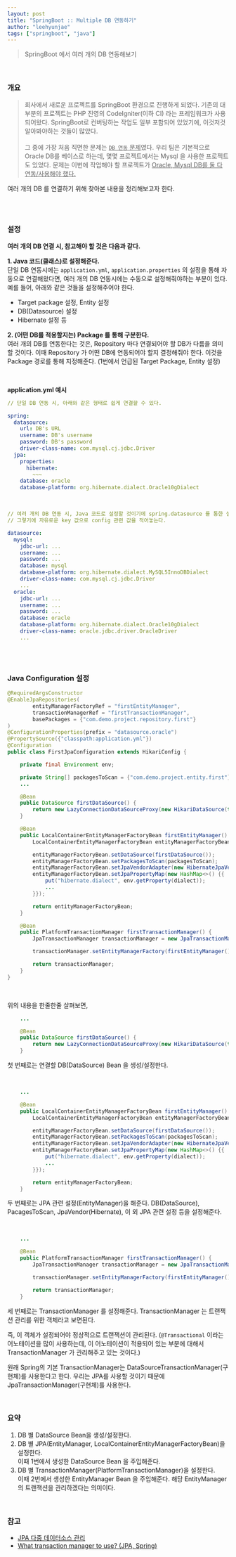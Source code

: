 ```yaml
---
layout: post
title: "SpringBoot :: Multiple DB 연동하기"
author: "leehyunjae"
tags: ["springboot", "java"]
---
```


> SpringBoot 에서 여러 개의 DB 연동해보기

<br>

### 개요

> 회사에서 새로운 프로젝트를 SpringBoot 환경으로 진행하게 되었다. 기존의 대부분의 프로젝트는 PHP 진영의 CodeIgniter(이하 CI) 라는 프레임워크가 사용되어왔다. SpringBoot로 컨버팅하는 작업도 일부 포함되어 있었기에, 이것저것 알아봐야하는 것들이 많았다.<br><br>
> 그 중에 가장 처음 직면한 문제는 <u>`DB 연동` 문제</u>였다. 우리 팀은 기본적으로 Oracle DB를 베이스로 하는데, 몇몇 프로젝트에서는 Mysql 을 사용한 프로젝트도 있었다. 문제는 이번에 작업해야 할 프로젝트가 <u>Oracle, Mysql DB를 둘 다 연동/사용해야 했다.</u>

여러 개의 DB 를 연결하기 위해 찾아본 내용을 정리해보고자 한다.

<br><br>

### 설정

**여러 개의 DB 연결 시, 참고해야 할 것은 다음과 같다.**

**1. Java 코드(클래스)로 설정해준다.**<br>
 단일 DB 연동시에는 `application.yml`, `application.properties` 의 설정을 통해 자동으로 연결해왔다면, 여러 개의 DB 연동시에는 수동으로 설정해줘야하는 부분이 있다. 예를 들어, 아래와 같은 것들을 설정해주어야 한다.
 - Target package 설정, Entity 설정
 - DB(Datasource) 설정
 - Hibernate 설정 등

**2. (어떤 DB를 적용할지는) Package 를 통해 구분한다.**<br>
 여러 개의 DB를 연동한다는 것은, Repository 마다 연결되어야 할 DB가 다름을 의미할 것이다. 이때 Repository 가 어떤 DB에 연동되어야 할지 결정해줘야 한다. 이것을 Package 경로를 통해 지정해준다. (1번에서 언급된 Target Package, Entity 설정)

<br>

**application.yml 예시**

```yaml
// 단일 DB 연동 시, 아래와 같은 형태로 쉽게 연결할 수 있다.

spring:
  datasource:
    url: DB's URL
    username: DB's username
    password: DB's password
    driver-class-name: com.mysql.cj.jdbc.Driver
  jpa:
    properties:
      hibernate:
        ~~~
    database: oracle
    database-platform: org.hibernate.dialect.Oracle10gDialect
```

<br>

```yaml
// 여러 개의 DB 연동 시, Java 코드로 설정할 것이기에 spring.datasource 를 통한 설정/연결을 사용하지 않는다고 보면 된다. 
// 그렇기에 자유로운 key 값으로 config 관련 값을 적어놓는다.

datasource:
  mysql:
    jdbc-url: ...
    username: ...
    password: ...
    database: mysql
    database-platform: org.hibernate.dialect.MySQL5InnoDBDialect
    driver-class-name: com.mysql.cj.jdbc.Driver
    ...
  oracle:
    jdbc-url: ...
    username: ...
    password: ...
    database: oracle
    database-platform: org.hibernate.dialect.Oracle10gDialect
    driver-class-name: oracle.jdbc.driver.OracleDriver
    ...
```

<br><br>

### Java Configuration 설정

```java
@RequiredArgsConstructor
@EnableJpaRepositories(
        entityManagerFactoryRef = "firstEntityManager",
        transactionManagerRef = "firstTransactionManager",
        basePackages = {"com.demo.project.repository.first"}
)
@ConfigurationProperties(prefix = "datasource.oracle")
@PropertySource({"classpath:application.yml"})
@Configuration
public class FirstJpaConfiguration extends HikariConfig {

    private final Environment env;

    private String[] packagesToScan = {"com.demo.project.entity.first"};
    ...

    @Bean
    public DataSource firstDataSource() {
        return new LazyConnectionDataSourceProxy(new HikariDataSource(this));
    }

    @Bean
    public LocalContainerEntityManagerFactoryBean firstEntityManager() {
        LocalContainerEntityManagerFactoryBean entityManagerFactoryBean = new LocalContainerEntityManagerFactoryBean();

        entityManagerFactoryBean.setDataSource(firstDataSource());
        entityManagerFactoryBean.setPackagesToScan(packagesToScan);
        entityManagerFactoryBean.setJpaVendorAdapter(new HibernateJpaVendorAdapter());
        entityManagerFactoryBean.setJpaPropertyMap(new HashMap<>() {{
            put("hibernate.dialect", env.getProperty(dialect));
            ...
        }});

        return entityManagerFactoryBean;
    }

    @Bean
    public PlatformTransactionManager firstTransactionManager() {
        JpaTransactionManager transactionManager = new JpaTransactionManager();

        transactionManager.setEntityManagerFactory(firstEntityManager().getObject());

        return transactionManager;
    }
}
```

<br>

위의 내용을 한줄한줄 살펴보면,

```java
    ...

    @Bean
    public DataSource firstDataSource() {
        return new LazyConnectionDataSourceProxy(new HikariDataSource(this));
    }
```
첫 번째로는 연결할 DB(DataSource) Bean 을 생성/설정한다.

<br>

```java
    ...

    @Bean
    public LocalContainerEntityManagerFactoryBean firstEntityManager() {
        LocalContainerEntityManagerFactoryBean entityManagerFactoryBean = new LocalContainerEntityManagerFactoryBean();

        entityManagerFactoryBean.setDataSource(firstDataSource());
        entityManagerFactoryBean.setPackagesToScan(packagesToScan);
        entityManagerFactoryBean.setJpaVendorAdapter(new HibernateJpaVendorAdapter());
        entityManagerFactoryBean.setJpaPropertyMap(new HashMap<>() {{
            put("hibernate.dialect", env.getProperty(dialect));
            ...
        }});

        return entityManagerFactoryBean;
    }
```

두 번째로는 JPA 관련 설정(EntityManager)을 해준다. DB(DataSource), PacagesToScan, JpaVendor(Hibernate), 이 외 JPA 관련 설정 등을 설정해준다.

<br>

```java
    ...

    @Bean
    public PlatformTransactionManager firstTransactionManager() {
        JpaTransactionManager transactionManager = new JpaTransactionManager();

        transactionManager.setEntityManagerFactory(firstEntityManager().getObject());

        return transactionManager;
    }
```

세 번째로는 TransactionManager 를 설정해준다. TransactionManager 는 트랜잭션 관리를 위한 객체라고 보면된다. 

즉, 이 객체가 설정되어야 정상적으로 트랜잭션이 관리된다. (`@Transactional` 이라는 어노테이션을 많이 사용하는데, 이 어노테이션이 적용되어 있는 부분에 대해서 TransactionManager 가 관리해주고 있는 것이다.)

원래 Spring의 기본 TransactionManager는 DataSourceTransactionManager(구현체)를 사용한다고 한다. 우리는 JPA를 사용할 것이기 때문에 JpaTransactionManager(구현체)를 사용한다.

<br>

### 요약

1. DB 별 DataSource Bean을 생성/설정한다.
2. DB 별 JPA(EntityManager, LocalContainerEntityManagerFactoryBean)을 설정한다.<br>
이때 1번에서 생성한 DataSource Bean 을 주입해준다.
3. DB 별 TransactionManager(PlatformTransactionManager)을 설정한다.<br>
이때 2번에서 생성한 EntityManager Bean 을 주입해준다. 해당 EntityManager의 트랜잭션을 관리하겠다는 의미이다.

<br>

### 참고

- [JPA 다중 데이터소스 관리](https://jogeum.net/2)
- [What transaction manager to use? (JPA, Spring)](https://stackoverflow.com/questions/3880563/what-transaction-manager-to-use-jpa-spring)